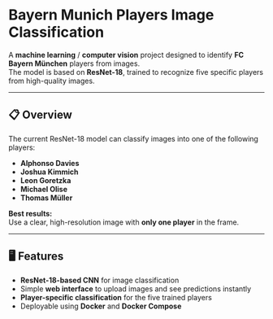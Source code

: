 # Bayern Munich Players Image Classification

A **machine learning** / **computer vision** project designed to identify **FC Bayern München** players from images.  
The model is based on **ResNet-18**, trained to recognize five specific players from high-quality images.

---

## 📋 Overview

The current ResNet-18 model can classify images into one of the following players:

- **Alphonso Davies**  
- **Joshua Kimmich**  
- **Leon Goretzka**  
- **Michael Olise**  
- **Thomas Müller**

**Best results:**  
Use a clear, high-resolution image with **only one player** in the frame.

---

## 🖥 Features

- **ResNet-18-based CNN** for image classification  
- Simple **web interface** to upload images and see predictions instantly  
- **Player-specific classification** for the five trained players  
- Deployable using **Docker** and **Docker Compose**
